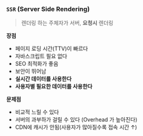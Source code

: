 ### `SSR` (Server Side Rendering)

> 렌더링 하는 주체자가 서버, **요청시** 렌더링
> 

**장점**

- 페이지 로딩 시간(TTV)이 빠르다
- 자바스크립트 필요 없다
- SEO 최적화가 좋음
- 보안이 뛰어남
- **실시간 데이터를 사용한다**
- **사용자별 필요한 데이터를 사용한다**

**문제점**

- 비교적 느릴 수 있다
- 서버의 과부하가 걸릴 수 있다 (Overhead 가 높아진다)
- CDN에 캐시가 안됨(사용자가 많아질수록 접속 시간 ↑)